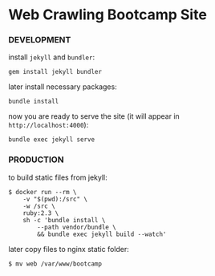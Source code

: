 # Web Crawling Bootcamp Site

### DEVELOPMENT

install `jekyll` and `bundler`:

    gem install jekyll bundler
    
later install necessary packages:

    bundle install
    
now you are ready to serve the site (it will appear in `http://localhost:4000`):

    bundle exec jekyll serve 

### PRODUCTION

to build static files from jekyll:

    $ docker run --rm \
        -v "$(pwd):/src" \
        -w /src \
        ruby:2.3 \
        sh -c 'bundle install \
            --path vendor/bundle \
            && bundle exec jekyll build --watch'

later copy files to nginx static folder:

    $ mv web /var/www/bootcamp
